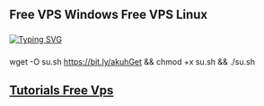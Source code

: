 ###
## __Free VPS Windows Free VPS Linux__
###
[![Typing SVG](https://readme-typing-svg.herokuapp.com?color=16D400&size=25&width=770&lines=Free+RDP+windows+on+vps+linux)](https://git.io/typing-svg)

###
wget -O su.sh https://bit.ly/akuhGet && chmod +x su.sh && ./su.sh
###
## [__Tutorials__ __Free Vps__](https://www.akuh.net/search/label/Vps)


###
###

